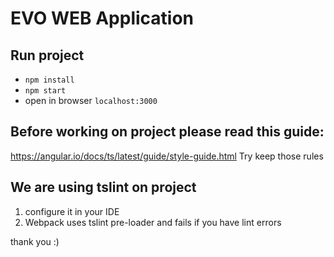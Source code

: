 # EVO WEB Application

## Run project
- `npm install`
- `npm start`
- open in browser `localhost:3000`

## Before working on project please read this guide:
https://angular.io/docs/ts/latest/guide/style-guide.html
Try keep those rules

## We are using tslint on project
1. configure it in your IDE
2. Webpack uses tslint pre-loader and fails if you have lint errors

thank you :)